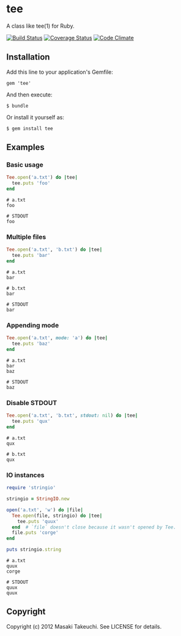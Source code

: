 tee
===

A class like tee(1) for Ruby.

[![Build Status](https://secure.travis-ci.org/m4i/tee.png)](http://travis-ci.org/m4i/tee)
[![Coverage Status](https://coveralls.io/repos/m4i/tee/badge.png?branch=master)](https://coveralls.io/r/m4i/tee?branch=master)
[![Code Climate](https://codeclimate.com/github/m4i/tee.png)](https://codeclimate.com/github/m4i/tee)


Installation
------------

Add this line to your application's Gemfile:

    gem 'tee'

And then execute:

    $ bundle

Or install it yourself as:

    $ gem install tee


Examples
--------

### Basic usage

```ruby
Tee.open('a.txt') do |tee|
  tee.puts 'foo'
end
```

```
# a.txt
foo

# STDOUT
foo
```

### Multiple files

```ruby
Tee.open('a.txt', 'b.txt') do |tee|
  tee.puts 'bar'
end
```

```
# a.txt
bar

# b.txt
bar

# STDOUT
bar
```

### Appending mode

```ruby
Tee.open('a.txt', mode: 'a') do |tee|
  tee.puts 'baz'
end
```

```
# a.txt
bar
baz

# STDOUT
baz
```

### Disable STDOUT

```ruby
Tee.open('a.txt', 'b.txt', stdout: nil) do |tee|
  tee.puts 'qux'
end
```

```
# a.txt
qux

# b.txt
qux
```

### IO instances

```ruby
require 'stringio'

stringio = StringIO.new

open('a.txt', 'w') do |file|
  Tee.open(file, stringio) do |tee|
    tee.puts 'quux'
  end  # `file` doesn't close because it wasn't opened by Tee.
  file.puts 'corge'
end

puts stringio.string
```

```
# a.txt
quux
corge

# STDOUT
quux
quux
```


Copyright
---------

Copyright (c) 2012 Masaki Takeuchi. See LICENSE for details.
